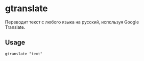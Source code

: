 # gtranslate
Переводит текст с любого языка на русский, используя Google Translate.

## Usage  
```gtranslate "text"```  

